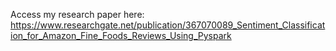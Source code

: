 Access my research paper here: https://www.researchgate.net/publication/367070089_Sentiment_Classification_for_Amazon_Fine_Foods_Reviews_Using_Pyspark
